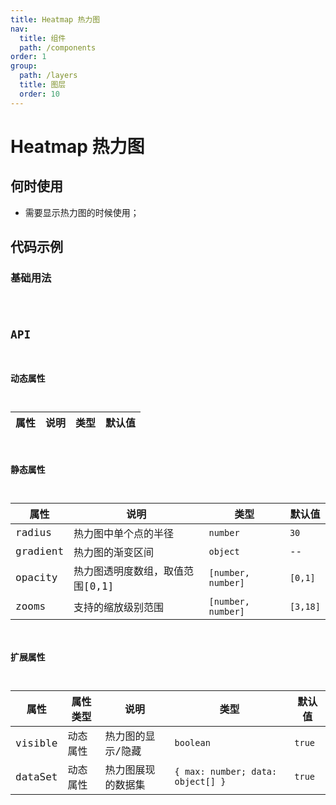 ```yaml
---
title: Heatmap 热力图
nav:
  title: 组件
  path: /components
order: 1
group:
  path: /layers
  title: 图层
  order: 10
---
```


# Heatmap 热力图

## 何时使用

-  需要显示热力图的时候使用；

## 代码示例

### 基础用法

<code src="./demo/demo-01.tsx" />

## API

### 动态属性

| 属性 |说明|类型|默认值|
|-----|----|----|----|

### 静态属性

| 属性 |说明|类型|默认值|
|-----|----|----|----|
|radius|热力图中单个点的半径| `number` | `30` |
|gradient|热力图的渐变区间| `object` | -- |
|opacity|热力图透明度数组，取值范围[0,1]| `[number, number]` | `[0,1]` |
|zooms|支持的缩放级别范围| `[number, number]` | `[3,18]` |

### 扩展属性

| 属性 |属性类型|说明|类型|默认值|
|-----|-----|----|----|----|
|visible| 动态属性 |热力图的显示/隐藏 | `boolean` | `true` |
|dataSet| 动态属性 |热力图展现的数据集 | `{ max: number; data: object[] }` | `true` |
